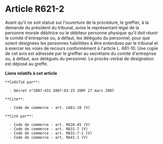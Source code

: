# Article R621-2

Avant qu'il ne soit statué sur l'ouverture de la procédure, le greffier, à la demande du président du tribunal, avise le
représentant légal de la personne morale débitrice ou le débiteur personne physique qu'il doit réunir le comité d'entreprise
ou, à défaut, les délégués du personnel, pour que soient désignées les personnes habilitées à être entendues par le tribunal
et à exercer les voies de recours conformément à l'article L. 661-10. Une copie de cet avis est adressée par le greffier au
secrétaire du comité d'entreprise ou, à défaut, aux délégués du personnel. Le procès-verbal de désignation est déposé au
greffe.

**Liens relatifs à cet article**

	**Codifié par**:

	  - Décret n°2007-431 2007-03-25 JORF 27 mars 2007

	**Cite**:

	  - Code de commerce - art. L661-10 (V)

	**Cité par**:

	  - Code de commerce - art. R626-45 (V)
	  - Code de commerce - art. R631-7 (V)
	  - Code de commerce - art. R631-7-1 (V)
	  - Code de commerce - art. R641-1 (V)
